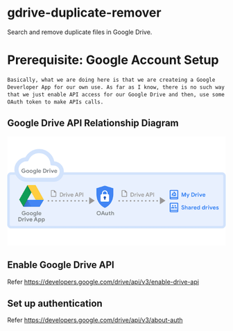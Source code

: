 # gdrive-duplicate-remover
Search and remove duplicate files in Google Drive.

# Prerequisite: Google Account Setup
`Basically, what we are doing here is that we are createing a Google Deverloper App for our own use.
As far as I know, there is no such way that we just enable API access for our Google Drive and then, use some OAuth token to make APIs calls.`
## Google Drive API Relationship Diagram
![This diagram shows the relationship between your Google Drive app, Google Drive, and Google Drive API](resources/google_drive_api_relationship_diagram.png?raw=true "Title")
## Enable Google Drive API
Refer https://developers.google.com/drive/api/v3/enable-drive-api
## Set up authentication
Refer https://developers.google.com/drive/api/v3/about-auth